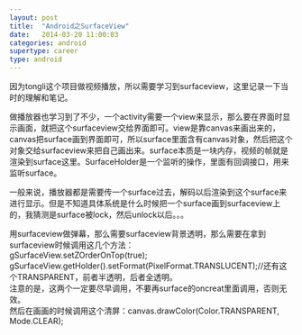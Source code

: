 ```yaml
---
layout: post
title:  "Android之SurfaceView"
date:   2014-03-20 11:00:03
categories: android
supertype: career
type: android
---
```


因为tongli这个项目做视频播放，所以需要学习到surfaceview，这里记录一下当时的理解和笔记。

做播放器也学习到了不少，一个activity需要一个view来显示，那么要在界面时显示画面，就把这个surfaceview交给界面即可。view是靠canvas来画出来的，canvas把surface画到界面即可，所以surface里面含有canvas对象，然后把这个对象交给surfaceview来把自己画出来。surface本质是一块内存，视频的帧就是渲染到surface这里。SurfaceHolder是一个监听的操作，里面有回调接口，用来监听surface。

一般来说，播放器都是需要传一个surface过去，解码以后渲染到这个surface来进行显示。但是不知道具体系统是什么时候把一个surface画到surfaceview上的，我猜测是surface被lock，然后unlock以后。。。

用surfaceview做弹幕，那么需要surfaceview背景透明，那么需要在拿到surfaceview时候调用这几个方法：  
gSurfaceView.setZOrderOnTop(true);  
gSurfaceView.getHolder().setFormat(PixelFormat.TRANSLUCENT);//还有这个TRANSPARENT，前者半透明，后者全透明。  
注意的是，这两个一定要尽早调用，不要再surface的oncreat里面调用，否则无效。  
然后在画画的时候调用这个清屏：canvas.drawColor(Color.TRANSPARENT, Mode.CLEAR);